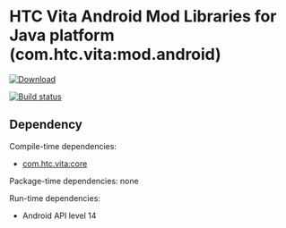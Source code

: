# HTC Vita Android Mod Libraries for Java platform (com.htc.vita:mod.android)

[![Download](https://api.bintray.com/packages/viveportsoftware/maven-public/vita_mod_android_java/images/download.svg)](https://bintray.com/viveportsoftware/maven-public/vita_mod_android_java/_latestVersion)

[![Build status](https://ci.appveyor.com/api/projects/status/buy893k16ls47vvu/branch/master?svg=true)](https://ci.appveyor.com/project/kenelin/vita-mod-android-java/branch/master)

## Dependency

Compile-time dependencies:

* [com.htc.vita:core](https://bintray.com/viveportsoftware/maven-public/vita_core_java)

Package-time dependencies: none

Run-time dependencies:

* Android API level 14

